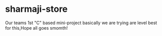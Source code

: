 # sharmaji-store
Our teams 1st "C" based mini-project
basically we are trying are level best for this,Hope all goes smomth!
